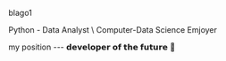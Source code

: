 blago1

Python - Data Analyst \ Computer-Data Science Emjoyer

my position --- 𝗱𝗲𝘃𝗲𝗹𝗼𝗽𝗲𝗿 𝗼𝗳 𝘁𝗵𝗲 𝗳𝘂𝘁𝘂𝗿𝗲 💚
